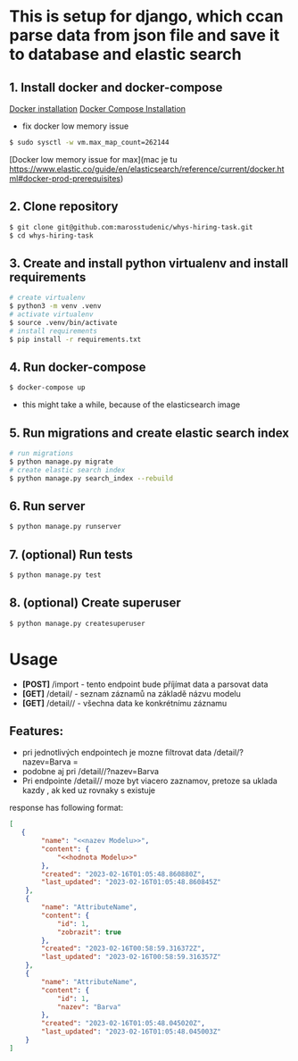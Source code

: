 # This is setup for django, which ccan parse data from json file and save it to database and elastic search
## 1. Install docker and docker-compose
[Docker installation](https://docs.docker.com/desktop/install/linux-install/)
[Docker Compose Installation](https://docs.docker.com/compose/install/linux/)

- fix docker low memory issue
```bash
$ sudo sysctl -w vm.max_map_count=262144
```
[Docker low memory issue for max](mac je tu https://www.elastic.co/guide/en/elasticsearch/reference/current/docker.html#docker-prod-prerequisites)
## 2. Clone repository
```bash
$ git clone git@github.com:marosstudenic/whys-hiring-task.git
$ cd whys-hiring-task
```
## 3. Create and install python virtualenv and install requirements
```bash
# create virtualenv
$ python3 -m venv .venv
# activate virtualenv
$ source .venv/bin/activate
# install requirements
$ pip install -r requirements.txt
```
## 4. Run docker-compose
```bash
$ docker-compose up
```
- this might take a while, because of the elasticsearch image
## 5. Run migrations and create elastic search index
```bash
# run migrations
$ python manage.py migrate
# create elastic search index
$ python manage.py search_index --rebuild
```

## 6. Run server
```bash
$ python manage.py runserver
```

## 7. (optional) Run tests
```bash
$ python manage.py test
```

## 8. (optional) Create superuser
```bash
$ python manage.py createsuperuser
```

# Usage 

- **[POST]** /import - tento endpoint bude příjímat data a parsovat data
- **[GET]** /detail/<nazev modelu> - seznam záznamů na základě názvu modelu
- **[GET]** /detail/<nazev modelu>/<id> - všechna data ke konkrétnímu záznamu

## Features:

- pri jednotlivých endpointech je mozne filtrovat data
/detail/<nazev modelu>?nazev=Barva  <nazov kluca z objektu>=<jeho hodnota>
- podobne aj pri /detail/<nazev modelu>/<id>?nazev=Barva
- Pri endpointe /detail/<nazev modelu>/<id> moze byt viacero zaznamov, pretoze sa uklada kazdy <nazov modelu>, ak ked uz rovnaky <nazov modelu> s <id> existuje

response has following format:
```json
[
   {
        "name": "<<nazev Modelu>>",
        "content": {
            "<<hodnota Modelu>>"
        },
        "created": "2023-02-16T01:05:48.860880Z",
        "last_updated": "2023-02-16T01:05:48.860845Z"
    },
    {
        "name": "AttributeName",
        "content": {
            "id": 1,
            "zobrazit": true
        },
        "created": "2023-02-16T00:58:59.316372Z",
        "last_updated": "2023-02-16T00:58:59.316357Z"
    },
    {
        "name": "AttributeName",
        "content": {
            "id": 1,
            "nazev": "Barva"
        },
        "created": "2023-02-16T01:05:48.045020Z",
        "last_updated": "2023-02-16T01:05:48.045003Z"
    }
]
```

